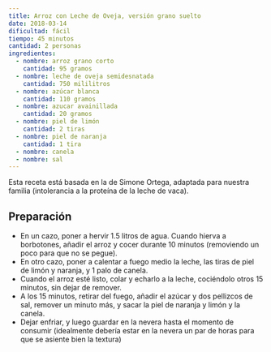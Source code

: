 ```yaml
---
title: Arroz con Leche de Oveja, versión grano suelto
date: 2018-03-14
dificultad: fácil
tiempo: 45 minutos
cantidad: 2 personas
ingredientes:
  - nombre: arroz grano corto
    cantidad: 95 gramos
  - nombre: leche de oveja semidesnatada
    cantidad: 750 mililitros
  - nombre: azúcar blanca
    cantidad: 110 gramos
  - nombre: azucar avainillada
    cantidad: 20 gramos
  - nombre: piel de limón
    cantidad: 2 tiras
  - nombre: piel de naranja
    cantidad: 1 tira
  - nombre: canela
  - nombre: sal
---
```


Esta receta está basada en la de Simone Ortega, adaptada para nuestra familia (intolerancia a la proteína de la leche de vaca).

## Preparación

- En un cazo, poner a hervir 1.5 litros de agua. Cuando hierva a borbotones, añadir el arroz y cocer durante 10 minutos (removiendo un poco para que no se pegue).
- En otro cazo, poner a calentar a fuego medio la leche, las tiras de piel de limón y naranja, y 1 palo de canela.
- Cuando el arroz esté listo, colar y echarlo a la leche, cociéndolo otros 15 minutos, sin dejar de remover.
- A los 15 minutos, retirar del fuego, añadir el azúcar y dos pellizcos de sal, remover un minuto más, y sacar la piel de naranja y limón y la canela.
- Dejar enfriar, y luego guardar en la nevera hasta el momento de consumir (idealmente debería estar en la nevera un par de horas para que se asiente bien la textura)